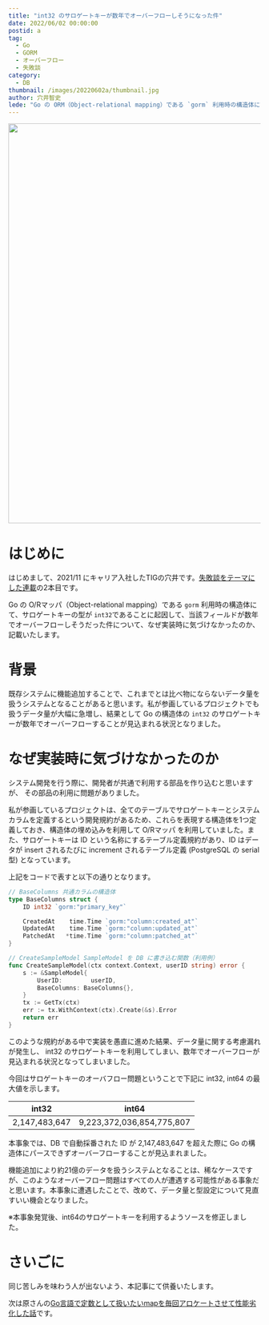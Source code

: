 ```yaml
---
title: "int32 のサロゲートキーが数年でオーバーフローしそうになった件"
date: 2022/06/02 00:00:00
postid: a
tag:
  - Go
  - GORM
  - オーバーフロー
  - 失敗談
category:
  - DB
thumbnail: /images/20220602a/thumbnail.jpg
author: 穴井智史
lede: "Go の ORM（Object-relational mapping）である `gorm` 利用時の構造体にて、サロゲートキーの型が `int32`であることに起因して、当該フィールドが数年でオーバーフローしそうだった件について、なぜ実装時に気づけなかったのか、記載いたします。"
---
```


<img src="/images/20220602a/key-gd9783fabe_1280.jpg" alt="" width="1280" height="799">

# はじめに

はじめまして、2021/11 にキャリア入社したTIGの穴井です。[失敗談をテーマにした連載](/articles/20220601a/)の2本目です。

Go の O/Rマッパ（Object-relational mapping）である `gorm` 利用時の構造体にて、サロゲートキーの型が `int32`であることに起因して、当該フィールドが数年でオーバーフローしそうだった件について、なぜ実装時に気づけなかったのか、記載いたします。

# 背景

既存システムに機能追加することで、これまでとは比べ物にならないデータ量を扱うシステムとなることがあると思います。私が参画しているプロジェクトでも扱うデータ量が大幅に急増し、結果として Go の構造体の `int32` のサロゲートキーが数年でオーバーフローすることが見込まれる状況となりました。

# なぜ実装時に気づけなかったのか

システム開発を行う際に、開発者が共通で利用する部品を作り込むと思いますが、
その部品の利用に問題がありました。

私が参画しているプロジェクトは、全てのテーブルでサロゲートキーとシステムカラムを定義するという開発規約があるため、これらを表現する構造体を1つ定義しておき、構造体の埋め込みを利用して O/Rマッパ を利用していました。また、サロゲートキーは ID という名称にするテーブル定義規約があり、ID はデータが insert されるたびに increment されるテーブル定義 (PostgreSQL の serial 型) となっています。

上記をコードで表すと以下の通りとなります。

```go
// BaseColumns 共通カラムの構造体
type BaseColumns struct {
	ID int32 `gorm:"primary_key"`

	CreatedAt    time.Time `gorm:"column:created_at"`
	UpdatedAt    time.Time `gorm:"column:updated_at"`
	PatchedAt   *time.Time `gorm:"column:patched_at"`
}
```

```go
// CreateSampleModel SampleModel を DB に書き込む関数（利用例）
func CreateSampleModel(ctx context.Context, userID string) error {
	s := &SampleModel{
		UserID:        userID,
		BaseColumns: BaseColumns{},
	}
	tx := GetTx(ctx)
	err := tx.WithContext(ctx).Create(&s).Error
	return err
}
```

このような規約がある中で実装を愚直に進めた結果、データ量に関する考慮漏れが発生し、
int32 のサロゲートキーを利用してしまい、数年でオーバーフローが見込まれる状況となってしまいました。

今回はサロゲートキーのオーバフロー問題ということで下記に int32, int64 の最大値を示します。

|int32|int64|
|---|---|
| 2,147,483,647 | 9,223,372,036,854,775,807 |

本事象では、DB で自動採番された ID が 2,147,483,647 を超えた際に Go の構造体にパースできずオーバーフローすることが見込まれました。

機能追加により約21億のデータを扱うシステムとなることは、稀なケースですが、このようなオーバーフロー問題はすべての人が遭遇する可能性がある事象だと思います。本事象に遭遇したことで、改めて、データ量と型設定について見直すいい機会となりました。

※本事象発覚後、int64のサロゲートキーを利用するようソースを修正しました。

# さいごに

同じ苦しみを味わう人が出ないよう、本記事にて供養いたします。

次は原さんの[Go言語で定数として扱いたいmapを毎回アロケートさせて性能劣化した話](/articles/20220603a/)です。

